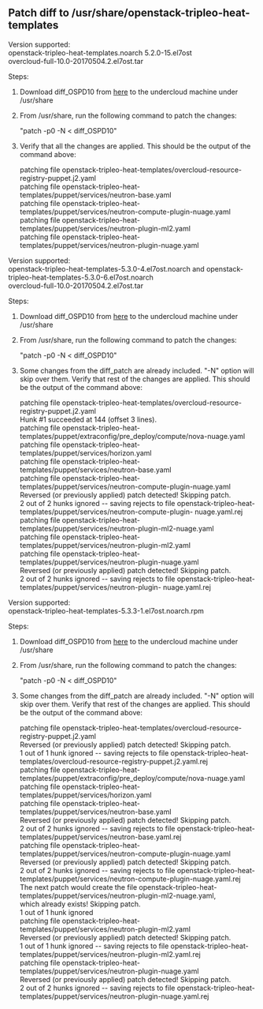 Patch diff to /usr/share/openstack-tripleo-heat-templates
----------------------------------------------------------

Version supported:   
openstack-tripleo-heat-templates.noarch 5.2.0-15.el7ost   
overcloud-full-10.0-20170504.2.el7ost.tar

Steps:

1. Download diff_OSPD10 from [here](https://github.com/nuagenetworks/nuage-ospdirector/blob/ML2-SRIOV-VZ/tripleo-heat-templates-diff/diff_OSPD10) to the undercloud machine under /usr/share

2. From /usr/share, run the following command to patch the changes:

   "patch -p0 -N < diff\_OSPD10"

3. Verify that all the changes are applied. This should be the output of the command above:

   patching file openstack-tripleo-heat-templates/overcloud-resource-registry-puppet.j2.yaml   
   patching file openstack-tripleo-heat-templates/puppet/services/neutron-base.yaml   
   patching file openstack-tripleo-heat-templates/puppet/services/neutron-compute-plugin-nuage.yaml   
   patching file openstack-tripleo-heat-templates/puppet/services/neutron-plugin-ml2.yaml   
   patching file openstack-tripleo-heat-templates/puppet/services/neutron-plugin-nuage.yaml   


Version supported:   
openstack-tripleo-heat-templates-5.3.0-4.el7ost.noarch and openstack-tripleo-heat-templates-5.3.0-6.el7ost.noarch    
overcloud-full-10.0-20170504.2.el7ost.tar

Steps:

1. Download diff_OSPD10 from [here](https://github.com/nuagenetworks/nuage-ospdirector/blob/ML2-SRIOV-VZ/tripleo-heat-templates-diff/diff_OSPD10) to the undercloud machine under /usr/share

2. From /usr/share, run the following command to patch the changes:

   "patch -p0 -N < diff\_OSPD10"

3. Some changes from the diff_patch are already included. "-N" option will skip over them. Verify that rest of the changes are applied. This should be the output of the command above:

   patching file openstack-tripleo-heat-templates/overcloud-resource-registry-puppet.j2.yaml   
   Hunk #1 succeeded at 144 (offset 3 lines).   
   patching file openstack-tripleo-heat-templates/puppet/extraconfig/pre_deploy/compute/nova-nuage.yaml   
   patching file openstack-tripleo-heat-templates/puppet/services/horizon.yaml   
   patching file openstack-tripleo-heat-templates/puppet/services/neutron-base.yaml   
   patching file openstack-tripleo-heat-templates/puppet/services/neutron-compute-plugin-nuage.yaml   
   Reversed (or previously applied) patch detected!  Skipping patch.   
   2 out of 2 hunks ignored -- saving rejects to file openstack-tripleo-heat-templates/puppet/services/neutron-compute-plugin-      nuage.yaml.rej   
   patching file openstack-tripleo-heat-templates/puppet/services/neutron-plugin-ml2-nuage.yaml   
   patching file openstack-tripleo-heat-templates/puppet/services/neutron-plugin-ml2.yaml   
   patching file openstack-tripleo-heat-templates/puppet/services/neutron-plugin-nuage.yaml   
   Reversed (or previously applied) patch detected!  Skipping patch.   
   2 out of 2 hunks ignored -- saving rejects to file openstack-tripleo-heat-templates/puppet/services/neutron-plugin-  nuage.yaml.rej   


Version supported:   
openstack-tripleo-heat-templates-5.3.3-1.el7ost.noarch.rpm

Steps:

1. Download diff_OSPD10 from [here](https://github.com/nuagenetworks/nuage-ospdirector/blob/ML2-SRIOV-VZ/tripleo-heat-templates-diff/diff_OSPD10) to the undercloud machine under /usr/share

2. From /usr/share, run the following command to patch the changes:

   "patch -p0 -N < diff\_OSPD10"

3. Some changes from the diff_patch are already included. "-N" option will skip over them. Verify that rest of the changes are applied. This should be the output of the command above:

   patching file openstack-tripleo-heat-templates/overcloud-resource-registry-puppet.j2.yaml   
   Reversed (or previously applied) patch detected!  Skipping patch.   
   1 out of 1 hunk ignored -- saving rejects to file openstack-tripleo-heat-templates/overcloud-resource-registry-puppet.j2.yaml.rej   
   patching file openstack-tripleo-heat-templates/puppet/extraconfig/pre_deploy/compute/nova-nuage.yaml   
   patching file openstack-tripleo-heat-templates/puppet/services/horizon.yaml   
   patching file openstack-tripleo-heat-templates/puppet/services/neutron-base.yaml   
   Reversed (or previously applied) patch detected!  Skipping patch.   
   2 out of 2 hunks ignored -- saving rejects to file openstack-tripleo-heat-templates/puppet/services/neutron-base.yaml.rej   
   patching file openstack-tripleo-heat-templates/puppet/services/neutron-compute-plugin-nuage.yaml   
   Reversed (or previously applied) patch detected!  Skipping patch.   
   2 out of 2 hunks ignored -- saving rejects to file openstack-tripleo-heat-templates/puppet/services/neutron-compute-plugin-nuage.yaml.rej   
   The next patch would create the file openstack-tripleo-heat-templates/puppet/services/neutron-plugin-ml2-nuage.yaml,   
   which already exists!  Skipping patch.   
   1 out of 1 hunk ignored   
   patching file openstack-tripleo-heat-templates/puppet/services/neutron-plugin-ml2.yaml   
   Reversed (or previously applied) patch detected!  Skipping patch.   
   1 out of 1 hunk ignored -- saving rejects to file openstack-tripleo-heat-templates/puppet/services/neutron-plugin-ml2.yaml.rej   
   patching file openstack-tripleo-heat-templates/puppet/services/neutron-plugin-nuage.yaml   
   Reversed (or previously applied) patch detected!  Skipping patch.   
   2 out of 2 hunks ignored -- saving rejects to file openstack-tripleo-heat-templates/puppet/services/neutron-plugin-nuage.yaml.rej   
